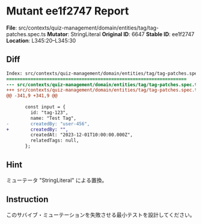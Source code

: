 # Mutant ee1f2747 Report

**File**: src/contexts/quiz-management/domain/entities/tag/tag-patches.spec.ts
**Mutator**: StringLiteral
**Original ID**: 6647
**Stable ID**: ee1f2747
**Location**: L345:20–L345:30

## Diff

```diff
Index: src/contexts/quiz-management/domain/entities/tag/tag-patches.spec.ts
===================================================================
--- src/contexts/quiz-management/domain/entities/tag/tag-patches.spec.ts	original
+++ src/contexts/quiz-management/domain/entities/tag/tag-patches.spec.ts	mutated #6647
@@ -341,9 +341,9 @@
 
       const input = {
         id: "tag-123",
         name: "Test Tag",
-        createdBy: "user-456",
+        createdBy: "",
         createdAt: "2023-12-01T10:00:00.000Z",
         relatedTags: null,
       };
```

## Hint

ミューテータ "StringLiteral" による置換。

## Instruction

このサバイブ・ミューテーションを失敗させる最小テストを設計してください。
